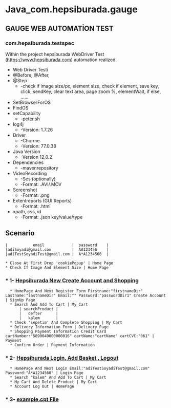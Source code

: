# Java_com.hepsiburada.gauge


## GAUGE WEB AUTOMATİON TEST


### com.hepsiburada.testspec


Within the project  hepsiburada WebDriver Test (https://www.hepsiburada.com) automation realized.


* Web Driver Testi
* @Before, @After,   
* @Step
   * -check if image size/px, element size, check if element, save key, click, sendKey, clear text area, page zoom %, elementWait, if else, ......
* SetBrowserForOS
* FindOS
* setCapability 
   * -peter.sh
* log4j 
   * -Version: 1.7.26
* Driver 
   * -Chorme 
   * -Version: 77.0.38
* Java Version
   * -Version 12.0.2
* Dependencies
   * -mavenrepository
* VideoRecording 
   * -Ses (optionally) 
   * -Format: .AVI/.MOV
* Screenshot 
   * -Format: .png
* Extentreports (GUI Reports)
   * -Format: .html
* xpath, css, id 
   * -Format: .json key/value/type



## Scenario

    |           email            |  password    |
    |adiSoyadi@gmail.com         |  AA123456    |
    |adiTestSoyadiTest@gmail.com |  A*A1234560  |
    
    * Close At First Drop 'cookiePopup' | Home Page
    * Check If Image And Element Size | Home Page

###   * 1- [Hepsiburada New Create Account and Shopping](https://github.com/AbdurrahmanDemirci/Java_com.hepsiburada.gauge/blob/master/specs/example.spec)

      * HomePage And Next Register Form Firstname:"firstnameDir" Lastname:"lastnameDir" Email:"" Password:"passwordDir1" Create Account | SignUp Page
      * Search And Add To Cart | My Cart
          | searchProduct |
          |   defter      |
          |   kalem       |
      * Check 'sepetim' And Complete Shopping | My Cart
      * Delivery Information Form | Delivery Page
      * Shopping Payment Information Credit Card cartNumber:"5890040000000016" cartName:"cartName" cartCVC:"061" | Payment
      * Confirm Order | Payment Information
###   * 2- [Hepsiburada Login, Add Basket , Logout](https://github.com/AbdurrahmanDemirci/Java_com.hepsiburada.gauge/blob/master/specs/example.spec)

      * HomePage And Next Login Email:"adiTestSoyadiTest@gmail.com" Password:"A*A1234560" | Login Page
      * Search "kalem" And Add To Cart | My Cart
      * My Cart And Delete Product | My Cart
      * Account Log Out | HomePage
      
###   * 3- [example.cpt   File](https://github.com/AbdurrahmanDemirci/Java_com.hepsiburada.gauge/blob/master/specs/concepts/example.cpt)
